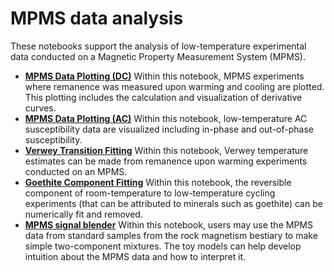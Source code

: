 # MPMS data analysis

These notebooks support the analysis of low-temperature experimental data conducted on a Magnetic Property Measurement System (MPMS).

- [**MPMS Data Plotting (DC)**](./MPMS_plot_dc.ipynb) Within this notebook, MPMS experiments where remanence was measured upon warming and cooling are plotted. This plotting includes the calculation and visualization of derivative curves.
- [**MPMS Data Plotting (AC)**](./MPMS_plot_ac.ipynb) Within this notebook, low-temperature AC susceptibility data are visualized including in-phase and out-of-phase susceptibility.
- [**Verwey Transition Fitting**](./MPMS_verwey_fit.ipynb) Within this notebook, Verwey temperature estimates can be made from remanence upon warming experiments conducted on an MPMS.
- [**Goethite Component Fitting**](./MPMS_goethite_fit.ipynb) Within this notebook, the reversible component of room-temperature to low-temperature cycling experiments (that can be attributed to minerals such as goethite) can be numerically fit and removed.
- [**MPMS signal blender**](./MPMS_signal_blender.ipynb) Within this notebook, users may use the MPMS data from standard samples from the rock magnetism bestiary to make simple two-component mixtures. The toy models can help develop intuition about the MPMS data and how to interpret it.